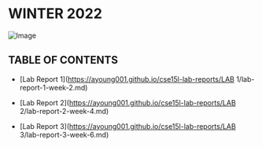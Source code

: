 # **WINTER 2022**

![Image](https://external-content.duckduckgo.com/iu/?u=http%3A%2F%2Fwallpapercave.com%2Fwp%2FYQ9Usfh.jpg&f=1&nofb=1)

## **TABLE OF CONTENTS**
* [Lab Report 1](https://ayoung001.github.io/cse15l-lab-reports/LAB 1/lab-report-1-week-2.md)

* [Lab Report 2](https://ayoung001.github.io/cse15l-lab-reports/LAB 2/lab-report-2-week-4.md)

* [Lab Report 3](https://ayoung001.github.io/cse15l-lab-reports/LAB 3/lab-report-3-week-6.md)
